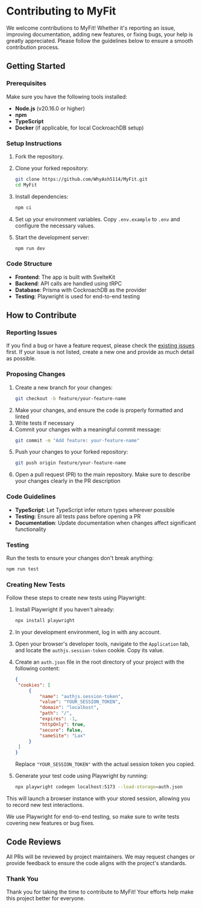 # Contributing to MyFit

We welcome contributions to MyFit! Whether it's reporting an issue, improving documentation, adding new features, or fixing bugs, your help is greatly appreciated. Please follow the guidelines below to ensure a smooth contribution process.

## Getting Started

### Prerequisites

Make sure you have the following tools installed:

- **Node.js** (v20.16.0 or higher)
- **npm**
- **TypeScript**
- **Docker** (if applicable, for local CockroachDB setup)

### Setup Instructions

1. Fork the repository.
2. Clone your forked repository:
   ```bash
   git clone https://github.com/WhyAsh5114/MyFit.git
   cd MyFit
   ```
3. Install dependencies:
   ```bash
   npm ci
   ```
4. Set up your environment variables. Copy `.env.example` to `.env` and configure the necessary values.

5. Start the development server:
   ```bash
   npm run dev
   ```

### Code Structure

- **Frontend**: The app is built with SvelteKit
- **Backend**: API calls are handled using tRPC
- **Database**: Prisma with CockroachDB as the provider
- **Testing**: Playwright is used for end-to-end testing

## How to Contribute

### Reporting Issues

If you find a bug or have a feature request, please check the [existing issues](https://github.com/WhyAsh5114/MyFit/issues) first. If your issue is not listed, create a new one and provide as much detail as possible.

### Proposing Changes

1. Create a new branch for your changes:
   ```bash
   git checkout -b feature/your-feature-name
   ```
2. Make your changes, and ensure the code is properly formatted and linted
3. Write tests if necessary
4. Commit your changes with a meaningful commit message:
   ```bash
   git commit -m "Add feature: your-feature-name"
   ```
5. Push your changes to your forked repository:
   ```bash
   git push origin feature/your-feature-name
   ```
6. Open a pull request (PR) to the main repository. Make sure to describe your changes clearly in the PR description

### Code Guidelines

- **TypeScript**: Let TypeScript infer return types wherever possible
- **Testing**: Ensure all tests pass before opening a PR
- **Documentation**: Update documentation when changes affect significant functionality

### Testing

Run the tests to ensure your changes don't break anything:

```bash
npm run test
```

### Creating New Tests

Follow these steps to create new tests using Playwright:

1. Install Playwright if you haven't already:

   ```bash
   npx install playwright
   ```

2. In your development environment, log in with any account.

3. Open your browser's developer tools, navigate to the `Application` tab, and locate the `authjs.session-token` cookie. Copy its value.

4. Create an `auth.json` file in the root directory of your project with the following content:

   ```json
   {
   	"cookies": [
   		{
   			"name": "authjs.session-token",
   			"value": "YOUR_SESSION_TOKEN",
   			"domain": "localhost",
   			"path": "/",
   			"expires": -1,
   			"httpOnly": true,
   			"secure": false,
   			"sameSite": "Lax"
   		}
   	]
   }
   ```

   Replace `"YOUR_SESSION_TOKEN"` with the actual session token you copied.

5. Generate your test code using Playwright by running:

   ```bash
   npx playwright codegen localhost:5173 --load-storage=auth.json
   ```

This will launch a browser instance with your stored session, allowing you to record new test interactions.

We use Playwright for end-to-end testing, so make sure to write tests covering new features or bug fixes.

## Code Reviews

All PRs will be reviewed by project maintainers. We may request changes or provide feedback to ensure the code aligns with the project's standards.

### Thank You

Thank you for taking the time to contribute to MyFit! Your efforts help make this project better for everyone.
